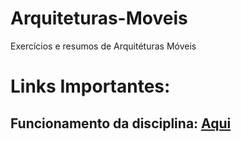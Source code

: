 # Arquiteturas-Moveis
Exercícios e resumos de Arquitéturas Móveis

# Links Importantes:

## Funcionamento da disciplina: [Aqui](https://github.com/Daniel-Albino/Arquiteturas-Moveis/blob/master/Funcionamento%20da%20disciplina.md)
